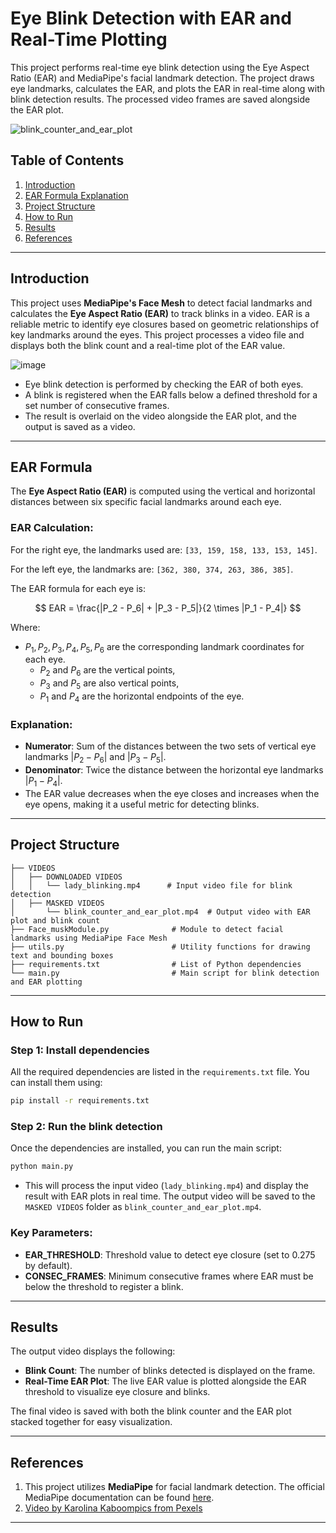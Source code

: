 
# Eye Blink Detection with EAR and Real-Time Plotting

This project performs real-time eye blink detection using the Eye Aspect Ratio (EAR) and MediaPipe's facial landmark detection. The project draws eye landmarks, calculates the EAR, and plots the EAR in real-time along with blink detection results. The processed video frames are saved alongside the EAR plot.

![blink_counter_and_ear_plot](https://github.com/user-attachments/assets/c367824f-017f-43c5-966f-67ef771b0f5e)


## Table of Contents
1. [Introduction](#introduction)
2. [EAR Formula Explanation](#ear-formula)
3. [Project Structure](#project-structure)
4. [How to Run](#how-to-run)
5. [Results](#results)
6. [References](#references)

---

## Introduction

This project uses **MediaPipe's Face Mesh** to detect facial landmarks and calculates the **Eye Aspect Ratio (EAR)** to track blinks in a video. EAR is a reliable metric to identify eye closures based on geometric relationships of key landmarks around the eyes. This project processes a video file and displays both the blink count and a real-time plot of the EAR value.

![image](https://github.com/user-attachments/assets/91b03db7-b81a-4e13-bd5d-a0ae502524c4)

- Eye blink detection is performed by checking the EAR of both eyes.
- A blink is registered when the EAR falls below a defined threshold for a set number of consecutive frames.
- The result is overlaid on the video alongside the EAR plot, and the output is saved as a video.

---

## EAR Formula

The **Eye Aspect Ratio (EAR)** is computed using the vertical and horizontal distances between six specific facial landmarks around each eye.

### EAR Calculation:

For the right eye, the landmarks used are:
`[33, 159, 158, 133, 153, 145]`.

For the left eye, the landmarks are:
`[362, 380, 374, 263, 386, 385]`.

The EAR formula for each eye is:

$$ EAR = \frac{|P_2 - P_6| + |P_3 - P_5|}{2 \times |P_1 - P_4|} $$

Where:
- $P_1, P_2, P_3, P_4, P_5, P_6$ are the corresponding landmark coordinates for each eye.
  - $P_2$ and $P_6$ are the vertical points,
  - $P_3$ and $P_5$ are also vertical points,
  - $P_1$ and $P_4$ are the horizontal endpoints of the eye.

### Explanation:

- **Numerator**: Sum of the distances between the two sets of vertical eye landmarks $|P_2 - P_6|$ and $|P_3 - P_5|$.
- **Denominator**: Twice the distance between the horizontal eye landmarks $|P_1 - P_4|$.
- The EAR value decreases when the eye closes and increases when the eye opens, making it a useful metric for detecting blinks.

---

## Project Structure

```
├── VIDEOS
│   ├── DOWNLOADED VIDEOS
│   │   └── lady_blinking.mp4      # Input video file for blink detection
│   ├── MASKED VIDEOS
│       └── blink_counter_and_ear_plot.mp4  # Output video with EAR plot and blink count
├── Face_muskModule.py              # Module to detect facial landmarks using MediaPipe Face Mesh
├── utils.py                        # Utility functions for drawing text and bounding boxes
├── requirements.txt                # List of Python dependencies
└── main.py                         # Main script for blink detection and EAR plotting
```

---

## How to Run

### Step 1: Install dependencies

All the required dependencies are listed in the `requirements.txt` file. You can install them using:

```bash
pip install -r requirements.txt
```

### Step 2: Run the blink detection

Once the dependencies are installed, you can run the main script:

```bash
python main.py
```

- This will process the input video (`lady_blinking.mp4`) and display the result with EAR plots in real time. The output video will be saved to the `MASKED VIDEOS` folder as `blink_counter_and_ear_plot.mp4`.

### Key Parameters:

- **EAR_THRESHOLD**: Threshold value to detect eye closure (set to 0.275 by default).
- **CONSEC_FRAMES**: Minimum consecutive frames where EAR must be below the threshold to register a blink.

---

## Results

The output video displays the following:
- **Blink Count**: The number of blinks detected is displayed on the frame.
- **Real-Time EAR Plot**: The live EAR value is plotted alongside the EAR threshold to visualize eye closure and blinks.

The final video is saved with both the blink counter and the EAR plot stacked together for easy visualization.

---

## References

1. This project utilizes **MediaPipe** for facial landmark detection. The official MediaPipe documentation can be found [here](https://ai.google.dev/edge/mediapipe/solutions/vision/face_landmarker).
2. [Video by Karolina Kaboompics from Pexels](https://www.pexels.com/video/woman-looking-at-camera-7195601/)


--- 
